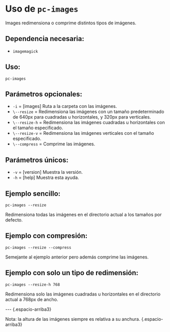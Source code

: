 # Uso de `pc-images`

Images redimensiona o comprime distintos tipos de imágenes.

## Dependencia necesaria:

* `imagemagick`

## Uso:

```
pc-images
```

## Parámetros opcionales:

* `-i` = [images] Ruta a la carpeta con las imágenes.
* `\--resize` = Redimensiona las imágenes con un tamaño predeterminado de 640px para cuadradas u horizontales, y 320px para verticales.
* `\--resize-h` = Redimensiona las imágenes cuadradas u horizontales con el tamaño especificado.
* `\--resize-v` = Redimensiona las imágenes verticales con el tamaño especificado.
* `\--compress` = Comprime las imágenes.

## Parámetros únicos:

* `-v` = [version] Muestra la versión.
* `-h` = [help] Muestra esta ayuda.

## Ejemplo sencillo:

```
pc-images --resize
```

Redimensiona todas las imágenes en el directorio actual a los tamaños por defecto.

## Ejemplo con compresión:

```
pc-images --resize --compress
```

Semejante al ejemplo anterior pero además comprime las imágenes.

## Ejemplo con solo un tipo de redimensión:

```
pc-images --resize-h 768
```

Redimensiona solo las imágenes cuadradas u horizontales en el directorio actual a 768px de ancho.

--- {.espacio-arriba3}

Nota: la altura de las imágenes siempre es relativa a su anchura. {.espacio-arriba3}
